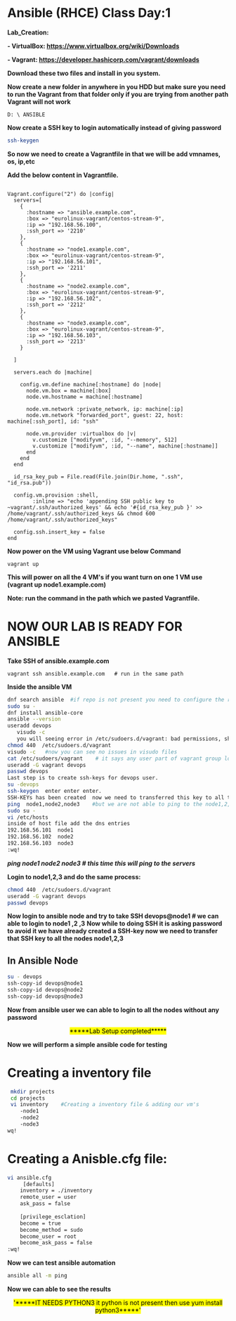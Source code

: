 # Ansible (RHCE) Class Day:1

**Lab_Creation:**


**- VirtualBox: https://www.virtualbox.org/wiki/Downloads**


**- Vagrant:  https://developer.hashicorp.com/vagrant/downloads**

**Download these two files and install in you system.**

**Now create a new folder in anywhere in you HDD but make sure you need to run the Vagrant from that folder only if you are trying from another path Vagrant will not work**

```Laptop
D: \ ANSIBLE
```
**Now create a SSH key to login automatically instead of giving password**

```bash
ssh-keygen
```
**So now we need to create a Vagrantfile in that we will be add vmnames, os, ip,etc**


**Add the below content in Vagrantfile.**

```Vagrantfile

Vagrant.configure("2") do |config|
  servers=[
    {
      :hostname => "ansible.example.com",
      :box => "eurolinux-vagrant/centos-stream-9",
      :ip => "192.168.56.100",
      :ssh_port => '2210'
    },
    {
      :hostname => "node1.example.com",
      :box => "eurolinux-vagrant/centos-stream-9",
      :ip => "192.168.56.101",
      :ssh_port => '2211'
    },
	{
      :hostname => "node2.example.com",
      :box => "eurolinux-vagrant/centos-stream-9",
      :ip => "192.168.56.102",
      :ssh_port => '2212'
    },
	{
      :hostname => "node3.example.com",
      :box => "eurolinux-vagrant/centos-stream-9",
      :ip => "192.168.56.103",
      :ssh_port => '2213'
    }

  ]

  servers.each do |machine|

    config.vm.define machine[:hostname] do |node|
      node.vm.box = machine[:box]
      node.vm.hostname = machine[:hostname]
    
      node.vm.network :private_network, ip: machine[:ip]
      node.vm.network "forwarded_port", guest: 22, host: machine[:ssh_port], id: "ssh"

      node.vm.provider :virtualbox do |v|
        v.customize ["modifyvm", :id, "--memory", 512]
        v.customize ["modifyvm", :id, "--name", machine[:hostname]]
      end
    end
  end

  id_rsa_key_pub = File.read(File.join(Dir.home, ".ssh", "id_rsa.pub"))

  config.vm.provision :shell,
        :inline => "echo 'appending SSH public key to ~vagrant/.ssh/authorized_keys' && echo '#{id_rsa_key_pub }' >> /home/vagrant/.ssh/authorized_keys && chmod 600 /home/vagrant/.ssh/authorized_keys"

  config.ssh.insert_key = false
end

``` 

**Now power on the VM using Vagrant use below Command**

```CLI
vagrant up
```
**This will power on all the 4 VM's  if you want turn on one 1 VM use (vagrant up node1.example.com)**

**Note: run the command in the path which we pasted Vagrantfile.**


# NOW OUR LAB IS READY FOR ANSIBLE 

**Take SSH of ansible.example.com**

```CLI
vagrant ssh ansible.example.com   # run in the same path
```

 **Inside the ansible VM**
 
 ```BASH
 dnf search ansible  #if repo is not present you need to configure the repo
sudo su -
dnf install ansible-core
ansible --version
useradd devops
	visudo -c
	you will seeing error in /etc/sudoers.d/vagrant: bad permissions, should be mode 0440
chmod 440  /etc/sudoers.d/vagrant
visudo -c   #now you can see no issues in visudo files
cat /etc/sudoers/vagrant    # it says any user part of vagrant group login will no password which is good now we will add devops user whcih we hacreated to vagrant group.
useradd -G vagrant devops
passwd devops
Last step is to create ssh-keys for devops user.
su -devops
ssh-keygen  enter enter enter.
SSH-KEYs has been created  now we need to transferred this key to all the remaining node node1 node2 node3.
ping  node1,node2,node3    #but we are not able to ping to the node1,2,3
sudo su -
vi /etc/hosts
inside of host file add the dns entries
192.168.56.101	node1
192.168.56.102	node2
192.168.56.103	node3
 :wq!

```

 ***ping node1 node2 node3  # this time this will ping to the servers***

**Login to node1,2,3 and do the same process:**
```BASH
chmod 440  /etc/sudoers.d/vagrant
useradd -G vagrant devops
passwd devops
```
**Now login to ansible node and try to take SSH devops@node1  # we can able to login to node1 ,2 ,3**
**Now while to doing SSH it is asking password to avoid it we have already created a SSH-key now we need to transfer that SSH key to all the nodes node1,2,3**

## In Ansible Node
```BASH
su - devops
ssh-copy-id devops@node1
ssh-copy-id devops@node2
ssh-copy-id devops@node3
```

**Now from ansible user we can able to login to all the nodes without any password**
<center><mark>*****Lab Setup completed*****</mark></center>

**Now we will perform a simple ansible code for testing**
# Creating a inventory file

```BASH
 mkdir projects
 cd projects
 vi inventory    #Creating a inventory file & adding our vm's
	-node1
	-node2
	-node3
wq!
```

# Creating a Anisble.cfg file:

```BASH
vi ansible.cfg
	 [defaults]
	inventory = ./inventory
	remote_user = user
	ask_pass = false
	
	[privilege_esclation]
	become = true
	become_method = sudo
	become_user = root
	become_ask_pass = false
:wq!
```

**Now we can test ansible automation**

```BASH
ansible all -m ping

```

**Now we can able to see the results**

<center><mark>'*****IT NEEDS PYTHON3 it python is not present then use yum install python3*****'</mark></center>

